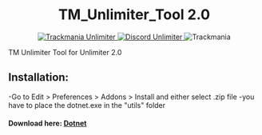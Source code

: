 <h1 align="center">
  TM_Unlimiter_Tool 2.0
</h1>

<p align="center">
<a href="[https://tmnf.exchange/threadshow/6517627?page=auto](https://unlimiter.net/download)" target="blank">
<img src="https://img.shields.io/badge/Unlimiter-2.0" alt="Trackmania Unlimiter" />
</a>
<a href="https://discord.gg/uD4UAJr" target="blank">
<img src="https://img.shields.io/badge/Discord%20-official-brightgreen" alt="Discord Unlimiter"/>
</a>
<img src="https://img.shields.io/badge/Trackmania-Nation%20Forever-brightgreen" alt="Trackmania"/>

TM Unlimiter Tool for Unlimiter 2.0

## Installation:
  
-Go to Edit > Preferences > Addons > Install and either select .zip file 
-you have to place the dotnet.exe in the "utils" folder

#### Download here: [Dotnet](https://github.com/skyslide22/blendermania-assets/releases/download/Blendermania_Dotnet_v0.0.5/Blendermania_Dotnet_v0.0.5.zip)
